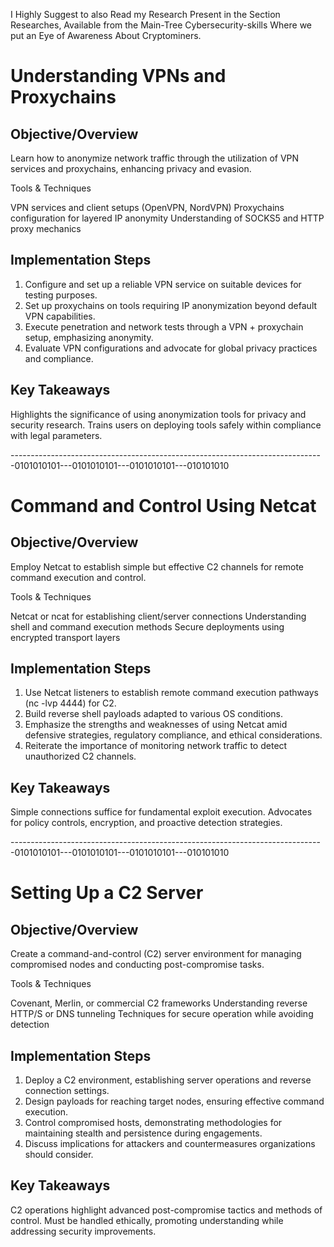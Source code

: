 I Highly Suggest to also Read my Research Present in the Section Researches, Available from the Main-Tree Cybersecurity-skills
Where we put an Eye of Awareness About Cryptominers.

# Understanding VPNs and Proxychains

## Objective/Overview
Learn how to anonymize network traffic through the utilization of VPN services and proxychains, enhancing privacy and evasion.

Tools & Techniques

VPN services and client setups (OpenVPN, NordVPN)
Proxychains configuration for layered IP anonymity
Understanding of SOCKS5 and HTTP proxy mechanics

## Implementation Steps

1. Configure and set up a reliable VPN service on suitable devices for testing purposes.
2. Set up proxychains on tools requiring IP anonymization beyond default VPN capabilities.
3. Execute penetration and network tests through a VPN + proxychain setup, emphasizing anonymity.
4. Evaluate VPN configurations and advocate for global privacy practices and compliance.

## Key Takeaways

Highlights the significance of using anonymization tools for privacy and security research.
Trains users on deploying tools safely within compliance with legal parameters.

------------------------------------------------------------------------------0101010101---0101010101---0101010101---010101010

# Command and Control Using Netcat
## Objective/Overview

Employ Netcat to establish simple but effective C2 channels for remote command execution and control.

Tools & Techniques

Netcat or ncat for establishing client/server connections
Understanding shell and command execution methods
Secure deployments using encrypted transport layers

## Implementation Steps

1. Use Netcat listeners to establish remote command execution pathways (nc -lvp 4444) for C2.
2. Build reverse shell payloads adapted to various OS conditions.
3. Emphasize the strengths and weaknesses of using Netcat amid defensive strategies, regulatory compliance, and ethical considerations.
4. Reiterate the importance of monitoring network traffic to detect unauthorized C2 channels.

## Key Takeaways

Simple connections suffice for fundamental exploit execution.
Advocates for policy controls, encryption, and proactive detection strategies.

------------------------------------------------------------------------------0101010101---0101010101---0101010101---010101010
# Setting Up a C2 Server

## Objective/Overview
Create a command-and-control (C2) server environment for managing compromised nodes and conducting post-compromise tasks.

Tools & Techniques

Covenant, Merlin, or commercial C2 frameworks
Understanding reverse HTTP/S or DNS tunneling
Techniques for secure operation while avoiding detection

## Implementation Steps
1. Deploy a C2 environment, establishing server operations and reverse connection settings.
2. Design payloads for reaching target nodes, ensuring effective command execution.
3. Control compromised hosts, demonstrating methodologies for maintaining stealth and persistence during engagements.
4. Discuss implications for attackers and countermeasures organizations should consider.

## Key Takeaways

C2 operations highlight advanced post-compromise tactics and methods of control.
Must be handled ethically, promoting understanding while addressing security improvements.
